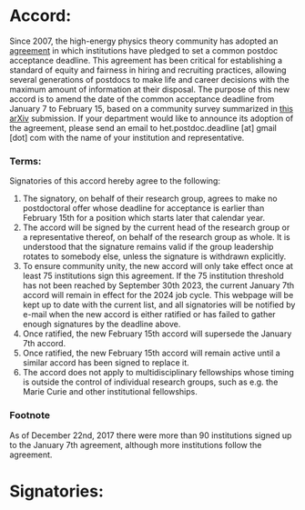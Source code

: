 # Accord:

Since 2007, the high-energy physics theory community has adopted an [agreement](http://insti.physics.sunysb.edu/itp/postdoc-agreement.html) in which institutions have pledged to set a common postdoc acceptance deadline. This agreement has been critical for establishing a standard of equity and fairness in hiring and recruiting practices, allowing several generations of postdocs to make life and career decisions with the maximum amount of information at their disposal.
The purpose of this new accord is to amend the date of the common acceptance deadline from January 7 to February 15, based on a community survey summarized in [this arXiv](https://arxiv.org/abs/2307.02683)
submission. If your department would like to announce its adoption of the agreement, please send an email to het.postdoc.deadline [at] gmail [dot] com with the name of your institution and representative.


### Terms:

Signatories of this accord hereby agree to the following:

1. The signatory, on behalf of their research group, agrees to make no postdoctoral offer
whose deadline for acceptance is earlier than February 15th for a position which
starts later that calendar year.
2. The accord will be signed by the current head of the research group or a representative
thereof, on behalf of the research group as whole. It is understood that the signature
remains valid if the group leadership rotates to somebody else, unless the signature
is withdrawn explicitly.
3. To ensure community unity, the new accord will only take effect once at least 75
institutions sign this agreement. If the 75 institution threshold has not been
reached by September 30th 2023, the current January 7th accord will
remain in effect for the 2024 job cycle. This webpage will be kept up to date
with the current list, and all signatories will be notified by e-mail when the new
accord is either ratified or has failed to gather enough signatures by the deadline
above.
4. Once ratified, the new February 15th accord will supersede the January 7th accord.
5. Once ratified, the new February 15th accord will remain active until a similar accord
has been signed to replace it.
6. The accord does not apply to multidisciplinary fellowships whose timing is outside
the control of individual research groups, such as e.g. the Marie Curie and other
institutional fellowships.

### Footnote
As of December 22nd, 2017 there were more than 90 institutions signed up to the January 7th agreement,
although more institutions follow the agreement.

# Signatories:

